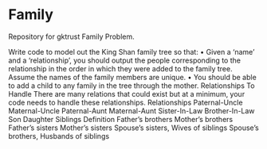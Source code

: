 # Family
Repository for gktrust Family Problem.

Write code to model out the King Shan family tree so that:
• Given a ‘name’ and a ‘relationship’, you should output the people corresponding to the relationship in the order in
which they were added to the family tree. Assume the names of the family members are unique.
• You should be able to add a child to any family in the tree through the mother.
Relationships To Handle
There are many relations that could exist but at a minimum, your code needs to handle these relationships.
Relationships Paternal-Uncle Maternal-Uncle Paternal-Aunt Maternal-Aunt Sister-In-Law Brother-In-Law Son Daughter Siblings
Definition Father’s brothers Mother’s brothers Father’s sisters Mother’s sisters
Spouse’s sisters,
 Wives of siblings
Spouse’s
brothers,
 Husbands of
siblings 


